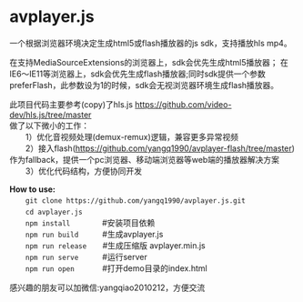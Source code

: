 # avplayer.js
一个根据浏览器环境决定生成html5或flash播放器的js sdk，支持播放hls mp4。

在支持MediaSourceExtensions的浏览器上，sdk会优先生成html5播放器；
在IE6～IE11等浏览器上，sdk会优先生成flash播放器;同时sdk提供一个参数preferFlash，此参数设为1的时候，sdk会无视浏览器环境生成flash播放器。

此项目代码主要参考(copy)了hls.js https://github.com/video-dev/hls.js/tree/master<br/>
做了以下微小的工作：<br/>
　　1）优化音视频处理(demux-remux)逻辑，兼容更多异常视频<br/>
　　2）接入flash(https://github.com/yangq1990/avplayer-flash/tree/master) 作为fallback，提供一个pc浏览器、移动端浏览器等web端的播放器解决方案<br/>
　　3）优化代码结构，方便协同开发<br/>

<b>How to use:</b><br/>
　　```git clone https://github.com/yangq1990/avplayer.js.git```<br/>
　　```cd avplayer.js```<br/>
　　```npm install```　　　　#安装项目依赖<br/>
　　```npm run build```　　　#生成avplayer.js<br/>
　　```npm run release```　　#生成压缩版 avplayer.min.js<br/>
　　```npm run serve```　　　#运行server<br/>
　　```npm run open```　　　&ensp;#打开demo目录的index.html<br/>

感兴趣的朋友可以加微信:yangqiao2010212，方便交流
